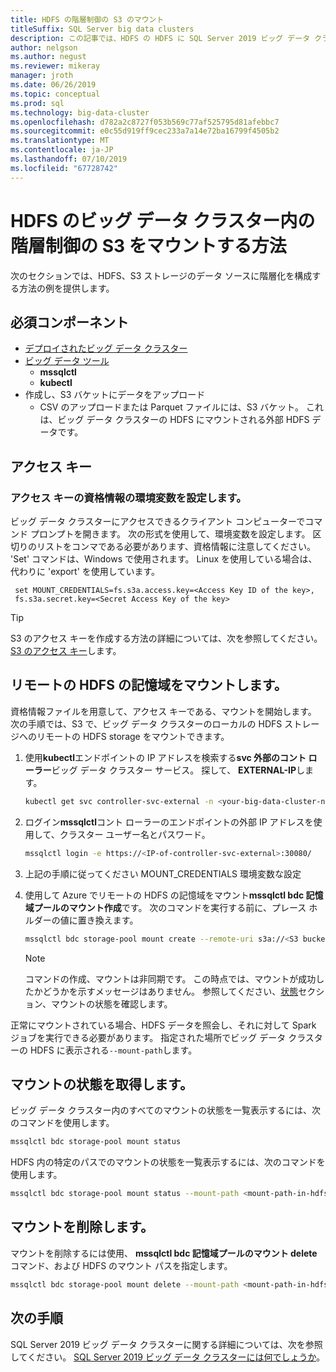 ```yaml
---
title: HDFS の階層制御の S3 のマウント
titleSuffix: SQL Server big data clusters
description: この記事では、HDFS の HDFS に SQL Server 2019 ビッグ データ クラスター (プレビュー) で外部の S3 ファイル システムをマウントする階層化を構成する方法について説明します。
author: nelgson
ms.author: negust
ms.reviewer: mikeray
manager: jroth
ms.date: 06/26/2019
ms.topic: conceptual
ms.prod: sql
ms.technology: big-data-cluster
ms.openlocfilehash: d782a2c8727f053b569c77af525795d81afebbc7
ms.sourcegitcommit: e0c55d919ff9cec233a7a14e72ba16799f4505b2
ms.translationtype: MT
ms.contentlocale: ja-JP
ms.lasthandoff: 07/10/2019
ms.locfileid: "67728742"
---
```

# <a name="how-to-mount-s3-for-hdfs-tiering-in-a-big-data-cluster"></a>HDFS のビッグ データ クラスター内の階層制御の S3 をマウントする方法

次のセクションでは、HDFS、S3 ストレージのデータ ソースに階層化を構成する方法の例を提供します。

## <a name="prerequisites"></a>必須コンポーネント

- [デプロイされたビッグ データ クラスター](deployment-guidance.md)
- [ビッグ データ ツール](deploy-big-data-tools.md)
  - **mssqlctl**
  - **kubectl**
- 作成し、S3 バケットにデータをアップロード 
  - CSV のアップロードまたは Parquet ファイルには、S3 バケット。 これは、ビッグ データ クラスターの HDFS にマウントされる外部 HDFS データです。

## <a name="access-keys"></a>アクセス キー

### <a name="set-environment-variable-for-access-key-credentials"></a>アクセス キーの資格情報の環境変数を設定します。

ビッグ データ クラスターにアクセスできるクライアント コンピューターでコマンド プロンプトを開きます。 次の形式を使用して、環境変数を設定します。 区切りのリストをコンマである必要があります、資格情報に注意してください。 'Set' コマンドは、Windows で使用されます。 Linux を使用している場合は、代わりに 'export' を使用しています。

   ```text
    set MOUNT_CREDENTIALS=fs.s3a.access.key=<Access Key ID of the key>,
    fs.s3a.secret.key=<Secret Access Key of the key>
   ```

   > [!TIP]
   > S3 のアクセス キーを作成する方法の詳細については、次を参照してください。 [S3 のアクセス キー](https://docs.aws.amazon.com/general/latest/gr/aws-sec-cred-types.html#access-keys-and-secret-access-keys)します。

## <a id="mount"></a> リモートの HDFS の記憶域をマウントします。

資格情報ファイルを用意して、アクセス キーである、マウントを開始します。 次の手順では、S3 で、ビッグ データ クラスターのローカルの HDFS ストレージへのリモートの HDFS storage をマウントできます。

1. 使用**kubectl**エンドポイントの IP アドレスを検索する**svc 外部のコント ローラー**ビッグ データ クラスター サービス。 探して、 **EXTERNAL-IP**します。

   ```bash
   kubectl get svc controller-svc-external -n <your-big-data-cluster-name>
   ```

1. ログイン**mssqlctl**コント ローラーのエンドポイントの外部 IP アドレスを使用して、クラスター ユーザー名とパスワード。

   ```bash
   mssqlctl login -e https://<IP-of-controller-svc-external>:30080/
   ```
   
1. 上記の手順に従ってください MOUNT_CREDENTIALS 環境変数な設定

1. 使用して Azure でリモートの HDFS の記憶域をマウント**mssqlctl bdc 記憶域プールのマウント作成**です。 次のコマンドを実行する前に、プレース ホルダーの値に置き換えます。

   ```bash
   mssqlctl bdc storage-pool mount create --remote-uri s3a://<S3 bucket name> --mount-path /mounts/<mount-name>
   ```

   > [!NOTE]
   > コマンドの作成、マウントは非同期です。 この時点では、マウントが成功したかどうかを示すメッセージはありません。 参照してください、[状態](#status)セクション、マウントの状態を確認します。

正常にマウントされている場合、HDFS データを照会し、それに対して Spark ジョブを実行できる必要があります。 指定された場所でビッグ データ クラスターの HDFS に表示される`--mount-path`します。

## <a id="status"></a> マウントの状態を取得します。

ビッグ データ クラスター内のすべてのマウントの状態を一覧表示するには、次のコマンドを使用します。

```bash
mssqlctl bdc storage-pool mount status
```

HDFS 内の特定のパスでのマウントの状態を一覧表示するには、次のコマンドを使用します。

```bash
mssqlctl bdc storage-pool mount status --mount-path <mount-path-in-hdfs>
```

## <a id="delete"></a> マウントを削除します。

マウントを削除するには使用、 **mssqlctl bdc 記憶域プールのマウント delete**コマンド、および HDFS のマウント パスを指定します。

```bash
mssqlctl bdc storage-pool mount delete --mount-path <mount-path-in-hdfs>
```

## <a name="next-steps"></a>次の手順

SQL Server 2019 ビッグ データ クラスターに関する詳細については、次を参照してください。 [SQL Server 2019 ビッグ データ クラスターには何でしょうか](big-data-cluster-overview.md)。
